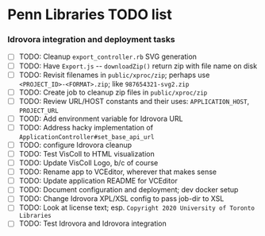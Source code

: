 # Penn Libraries TODO list

### Idrovora integration and deployment tasks

- [ ] TODO: Cleanup `export_controller.rb` SVG generation
- [ ] TODO: Have `Export.js` -- `downloadZip()` return zip with file name on disk
- [ ] TODO: Revisit filenames in `public/xproc/zip`; perhaps use 
            `<PROJECT_ID>-<FORMAT>.zip`; like `987654321-svg2.zip` 
- [ ] TODO: Create job to cleanup zip files in `public/xproc/zip`
- [ ] TODO: Review URL/HOST constants and their uses: `APPLICATION_HOST`, `PROJECT_URL`
- [ ] TOOD: Add environment variable for Idrovora URL
- [ ] TODO: Address hacky implementation of `ApplicationController#set_base_api_url`
- [ ] TODO: configure Idrovora cleanup
- [ ] TODO: Test VisColl to HTML visualization
- [ ] TODO: Update VisColl Logo, b/c of course
- [ ] TODO: Rename app to VCEditor, wherever that makes sense
- [ ] TODO: Update application README for VCEditor
- [ ] TODO: Document configuration and deployment; dev docker setup
- [ ] TODO: Change Idrovora XPL/XSL config to pass job-dir to XSL
- [ ] TODO: Look at license text; esp. `Copyright 2020 University of Toronto Libraries`
- [ ] TODO: Test Idrovora and Idrovora integration